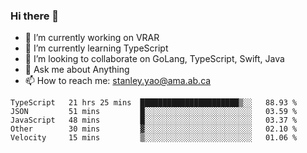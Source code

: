 ### Hi there 👋

- 🔭 I’m currently working on VRAR
- 🌱 I’m currently learning TypeScript
- 👯 I’m looking to collaborate on GoLang, TypeScript, Swift, Java
- 💬 Ask me about Anything
- 📫 How to reach me: stanley.yao@ama.ab.ca


<!--START_SECTION:waka-->
```text
TypeScript   21 hrs 25 mins  ██████████████████████▒░░   88.93 % 
JSON         51 mins         █░░░░░░░░░░░░░░░░░░░░░░░░   03.59 % 
JavaScript   48 mins         █░░░░░░░░░░░░░░░░░░░░░░░░   03.37 % 
Other        30 mins         ▓░░░░░░░░░░░░░░░░░░░░░░░░   02.10 % 
Velocity     15 mins         ▒░░░░░░░░░░░░░░░░░░░░░░░░   01.06 % 
```
<!--END_SECTION:waka-->
